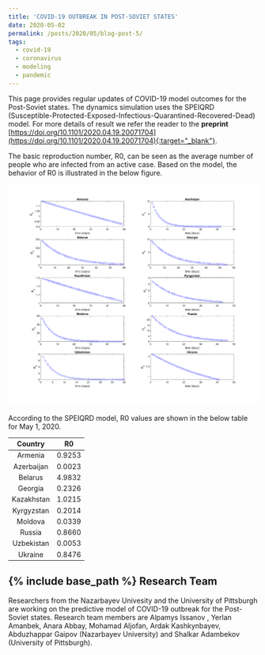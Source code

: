 ```yaml
---
title: 'COVID-19 OUTBREAK IN POST-SOVIET STATES'
date: 2020-05-02
permalink: /posts/2020/05/blog-post-5/
tags:
  - covid-19
  - coronavirus
  - modeling
  - pandemic  
---
```


This page provides regular updates of COVID-19 model outcomes for the Post-Soviet states. The dynamics simulation uses the SPEIQRD (Susceptible-Protected-Exposed-Infectious-Quarantined-Recovered-Dead) model. 
For more details of result we refer the reader to the <strong> preprint </strong> [https://doi.org/10.1101/2020.04.19.20071704](https://doi.org/10.1101/2020.04.19.20071704){:target="_blank"}.

The basic reproduction number, R0, can be seen as the average number of people who are infected from an active case. Based on the model, the behavior of R0 is illustrated in the below figure.

![alt text](/files/posts/covid19/R0_all.png "R0")

According to the SPEIQRD model, R0 values are shown in the below table for May 1, 2020.


| Country 	| R0 	|
|:----------:	|:------:	|
| Armenia 	| 0.9253 	|
| Azerbaijan 	| 0.0023 	|
| Belarus 	| 4.9832 	|
| Georgia 	| 0.2326 	|
| Kazakhstan 	| 1.0215 	|
| Kyrgyzstan 	| 0.2014 	|
| Moldova 	| 0.0339 	|
| Russia 	| 0.8660 	|
| Uzbekistan 	| 0.0053 	|
| Ukraine 	| 0.8476 	|


	 
{% include base_path %}
Research Team
-------
Researchers from the Nazarbayev Univesity and the University of Pittsburgh are working on the predictive model of COVID-19 outbreak for the Post-Soviet states. Research team members are 
Alpamys Issanov , Yerlan Amanbek, Anara Abbay, Mohamad Aljofan, Ardak Kashkynbayev, Abduzhappar Gaipov (Nazarbayev University) and Shalkar Adambekov (University of Pittsburgh).

